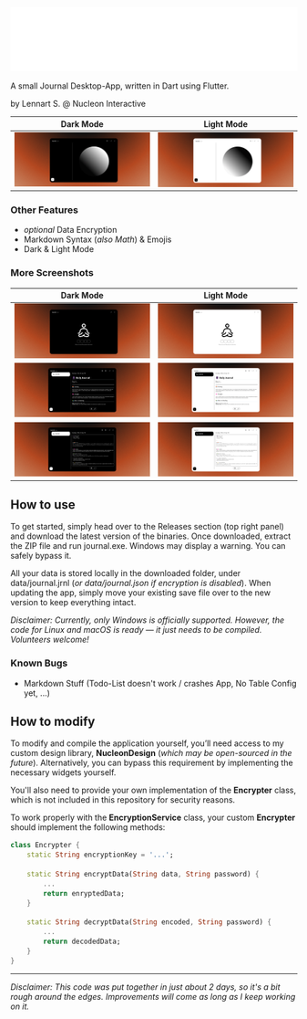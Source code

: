 ![Journal-Banner](git/banner.png)

A small Journal Desktop-App, written in Dart using Flutter.

by Lennart S. @ Nucleon Interactive

Dark Mode           |  Light Mode
:-------------------------:|:-------------------------:
![](git/home_D.png)  |  ![](git/home_L.png)

### Other Features
- *optional* Data Encryption
- Markdown Syntax (*also Math*) & Emojis
- Dark & Light Mode

### More Screenshots

Dark Mode           |  Light Mode
:-------------------------:|:-------------------------:
![](git/start_D.png)  |  ![](git/start_L.png)
![](git/entry_D.png)  |  ![](git/entry_L.png)
![](git/edit_D.png)  |  ![](git/edit_L.png)

## How to use

To get started, simply head over to the Releases section (top right panel) and download the latest version of the binaries.
Once downloaded, extract the ZIP file and run journal.exe. Windows may display a warning. You can safely bypass it.

All your data is stored locally in the downloaded folder, under data/journal.jrnl (*or data/journal.json if encryption is disabled*).
When updating the app, simply move your existing save file over to the new version to keep everything intact.

*Disclaimer: Currently, only Windows is officially supported. However, the code for Linux and macOS is ready — it just needs to be compiled. Volunteers welcome!*

### Known Bugs
- Markdown Stuff (Todo-List doesn't work / crashes App, No Table Config yet, ...)

## How to modify

To modify and compile the application yourself, you’ll need access to my custom design library, **NucleonDesign** (*which may be open-sourced in the future*).
Alternatively, you can bypass this requirement by implementing the necessary widgets yourself.

You'll also need to provide your own implementation of the **Encrypter** class, which is not included in this repository for security reasons.

To work properly with the **EncryptionService** class, your custom **Encrypter** should implement the following methods:

```dart
class Encrypter {
    static String encryptionKey = '...';

    static String encryptData(String data, String password) {
        ...
        return enryptedData;
    }

    static String decryptData(String encoded, String password) {
        ...
        return decodedData;
    }
}
```

---

*Disclaimer: This code was put together in just about 2 days, so it's a bit rough around the edges. Improvements will come as long as I keep working on it.*